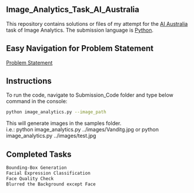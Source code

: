 ## Image_Analytics_Task_AI_Australia
This repository contains solutions or files of my attempt for the [AI Australia](https://aiaustralia.org/) task of Image Analytics. The submission language is [Python](https://www.python.org/).  

## Easy Navigation for Problem Statement  
[Problem Statement](https://github.com/Vanditg/Image_Analytics_Task_AI_Australia/blob/master/Problem_Statement/Digital%20Business%20Analyst%20Team%20Candidates%20%E2%80%93%20AI%20Careers.pdf)  

## Instructions  
To run the code, navigate to Submission_Code folder and type below command in the console:  
```bash
python image_analytics.py --image_path
```  
This will generate images in the samples folder.  
i.e.: python image_analytics.py ../images/Vanditg.jpg or python image_analytics.py ../images/test.jpg  

## Completed Tasks  
```bash
Bounding-Box Generation  
Facial Expression Classification  
Face Quality Check  
Blurred the Background except Face  
```  

